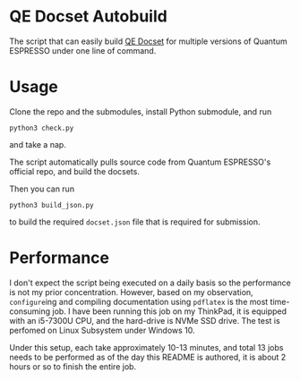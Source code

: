 # QE Docset Autobuild

The script that can easily build [QE Docset](https://github.com/chazeon/qe-docset) for multiple versions of Quantum ESPRESSO under one line of command.

# Usage

Clone the repo and the submodules, install Python submodule, and run
```
python3 check.py
```
and take a nap.

The script automatically pulls source code from Quantum ESPRESSO's official repo, and build the docsets.

Then you can run
```
python3 build_json.py
```
to build the required `docset.json` file that is required for submission.

# Performance

I don't expect the script being executed on a daily basis so the performance is not my prior concentration. However, based on my observation, `configure`ing and compiling documentation using `pdflatex` is the most time-consuming job. I have been running this job on my ThinkPad, it is equipped with an i5-7300U CPU, and the hard-drive is NVMe SSD drive. The test is perfomed on Linux Subsystem under Windows 10.

Under this setup, each take approximately 10-13 minutes, and total 13 jobs needs to be performed as of the day this README is authored, it is about 2 hours or so to finish the entire job.
